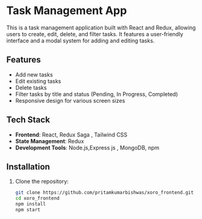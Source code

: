 # Task Management App

This is a task management application built with React and Redux, allowing users to create, edit, delete, and filter tasks. It features a user-friendly interface and a modal system for adding and editing tasks.

## Features

- Add new tasks
- Edit existing tasks
- Delete tasks
- Filter tasks by title and status (Pending, In Progress, Completed)
- Responsive design for various screen sizes

## Tech Stack

- **Frontend**: React, Redux Saga , Tailwind CSS
- **State Management**: Redux
- **Development Tools**: Node.js,Express js , MongoDB, npm

## Installation

1. Clone the repository:
   ```bash
   git clone https://github.com/pritamkumarbishwas/xoro_frontend.git
   cd xoro_frontend
   npm install
   npm start
